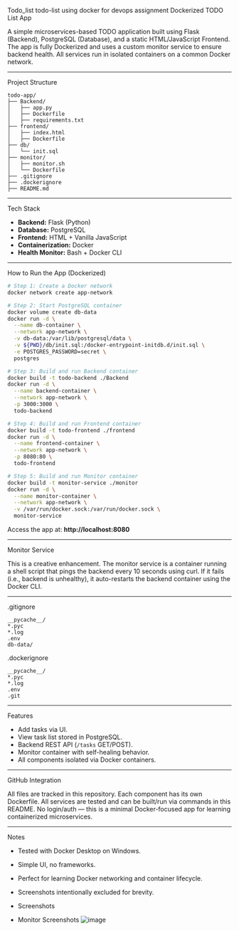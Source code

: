  Todo_list
todo-list using docker for devops assignment
 Dockerized TODO List App

A simple microservices-based TODO application built using Flask (Backend), PostgreSQL (Database), and a static HTML/JavaScript Frontend. The app is fully Dockerized and uses a custom monitor service to ensure backend health. All services run in isolated containers on a common Docker network.

---

 Project Structure

```
todo-app/
├── Backend/
│   ├── app.py
│   ├── Dockerfile
│   ├── requirements.txt
├── frontend/
│   ├── index.html
│   ├── Dockerfile
├── db/
│   └── init.sql
├── monitor/
│   ├── monitor.sh
│   └── Dockerfile
├── .gitignore
├── .dockerignore
├── README.md
```

---

 Tech Stack

- **Backend:** Flask (Python)
- **Database:** PostgreSQL
- **Frontend:** HTML + Vanilla JavaScript
- **Containerization:** Docker
- **Health Monitor:** Bash + Docker CLI

---

 How to Run the App (Dockerized)

```bash
# Step 1: Create a Docker network
docker network create app-network

# Step 2: Start PostgreSQL container
docker volume create db-data
docker run -d \
  --name db-container \
  --network app-network \
  -v db-data:/var/lib/postgresql/data \
  -v ${PWD}/db/init.sql:/docker-entrypoint-initdb.d/init.sql \
  -e POSTGRES_PASSWORD=secret \
  postgres

# Step 3: Build and run Backend container
docker build -t todo-backend ./Backend
docker run -d \
  --name backend-container \
  --network app-network \
  -p 3000:3000 \
  todo-backend

# Step 4: Build and run Frontend container
docker build -t todo-frontend ./frontend
docker run -d \
  --name frontend-container \
  --network app-network \
  -p 8080:80 \
  todo-frontend

# Step 5: Build and run Monitor container
docker build -t monitor-service ./monitor
docker run -d \
  --name monitor-container \
  --network app-network \
  -v /var/run/docker.sock:/var/run/docker.sock \
  monitor-service
```

Access the app at: **http://localhost:8080**

---

 Monitor Service

This is a creative enhancement. The monitor service is a container running a shell script that pings the backend every 10 seconds using curl. If it fails (i.e., backend is unhealthy), it auto-restarts the backend container using the Docker CLI.

---

.gitignore

```
__pycache__/
*.pyc
*.log
.env
db-data/
```

 .dockerignore

```
__pycache__/
*.pyc
*.log
.env
.git
```

---

 Features

- Add tasks via UI.
- View task list stored in PostgreSQL.
- Backend REST API (`/tasks` GET/POST).
- Monitor container with self-healing behavior.
- All components isolated via Docker containers.

---

 GitHub Integration

All files are tracked in this repository. Each component has its own Dockerfile. All services are tested and can be built/run via commands in this README. No login/auth — this is a minimal Docker-focused app for learning containerized microservices.

---

 Notes

- Tested with Docker Desktop on Windows.
- Simple UI, no frameworks.
- Perfect for learning Docker networking and container lifecycle.
- Screenshots intentionally excluded for brevity.

- Screenshots
- Monitor Screenshots
![image](https://github.com/user-attachments/assets/cbf0a85b-e9b0-4eb9-918d-d0d3a1441a0d)



